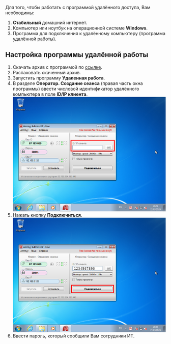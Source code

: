 Для того, чтобы работать с программой удалённого доступа, Вам необходимы:

1. **Стабильный** домашний интернет.
2. Компьютер или ноутбук на операционной системе **Windows**.
3. Программа для подключения к удалённому компьютеру (программа удалённой работы).

## Настройка программы удалённой работы

1. Скачать архив с программой по [ссылке](https://github.com/ru-aoesp/ru-aoesp.github.io/raw/master/storage/Удаленная_работа.zip).
2. Распаковать скаченный архив.
3. Запустить программу **Удаленная работа**.
4. В разделе **Оператор. Создание сеанса** (правая часть окна программы) ввести числовой идентификатор удалённого компьютера в поле **ID/IP клиента**.  
[![](assets/img/0007.png)](assets/img/0007.png)
5. Нажать кнопку **Подключиться**.  
[![](assets/img/0007_01.png)](assets/img/0007_01.png)
6. Ввести пароль, который сообщили Вам сотрудники ИТ.
